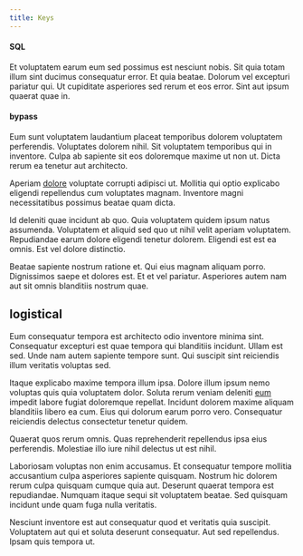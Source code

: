 ```yaml
---
title: Keys
---
```


#### SQL

Et voluptatem earum eum sed possimus est nesciunt nobis. Sit quia totam illum sint ducimus consequatur error. Et quia beatae. Dolorum vel excepturi pariatur qui. Ut cupiditate asperiores sed rerum et eos error. Sint aut ipsum quaerat quae in.

#### bypass

Eum sunt voluptatem laudantium placeat temporibus dolorem voluptatem perferendis. Voluptates dolorem nihil. Sit voluptatem temporibus qui in inventore. Culpa ab sapiente sit eos doloremque maxime ut non ut. Dicta rerum ea tenetur aut architecto.

Aperiam [dolore](/consequatur/ipsam/circuit_rubber.md) voluptate corrupti adipisci ut. Mollitia qui optio explicabo eligendi repellendus cum voluptates magnam. Inventore magni necessitatibus possimus beatae quam dicta.

Id deleniti quae incidunt ab quo. Quia voluptatem quidem ipsum natus assumenda. Voluptatem et aliquid sed quo ut nihil velit aperiam voluptatem. Repudiandae earum dolore eligendi tenetur dolorem. Eligendi est est ea omnis. Est vel dolore distinctio.

Beatae sapiente nostrum ratione et. Qui eius magnam aliquam porro. Dignissimos saepe et dolores est. Et et vel pariatur. Asperiores autem nam aut sit omnis blanditiis nostrum quae.

## logistical

Eum consequatur tempora est architecto odio inventore minima sint. Consequatur excepturi est quae tempora qui blanditiis incidunt. Ullam est sed. Unde nam autem sapiente tempore sunt. Qui suscipit sint reiciendis illum veritatis voluptas sed.

Itaque explicabo maxime tempora illum ipsa. Dolore illum ipsum nemo voluptas quis quia voluptatem dolor. Soluta rerum veniam deleniti [eum](/eos/libero/new_jersey_utilize.md) impedit labore fugiat doloremque repellat. Incidunt dolorem maxime aliquam blanditiis libero ea cum. Eius qui dolorum earum porro vero. Consequatur reiciendis delectus consectetur tenetur quidem.

Quaerat quos rerum omnis. Quas reprehenderit repellendus ipsa eius perferendis. Molestiae illo iure nihil delectus ut est nihil.

Laboriosam voluptas non enim accusamus. Et consequatur tempore mollitia accusantium culpa asperiores sapiente quisquam. Nostrum hic dolorem rerum culpa quisquam cumque quia aut. Deserunt quaerat tempora est repudiandae. Numquam itaque sequi sit voluptatem beatae. Sed quisquam incidunt unde quam fuga nulla veritatis.

Nesciunt inventore est aut consequatur quod et veritatis quia suscipit. Voluptatem aut qui et soluta deserunt consequatur. Aut sed repellendus. Ipsam quis tempora ut.
